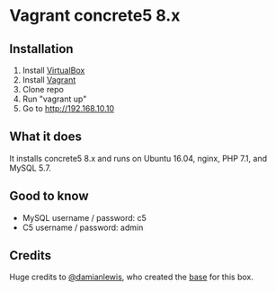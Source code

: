 # Vagrant concrete5 8.x

## Installation
1. Install [VirtualBox](https://www.virtualbox.org/wiki/Downloads)
2. Install [Vagrant](https://www.vagrantup.com/downloads.html)
3. Clone repo
4. Run "vagrant up"
5. Go to http://192.168.10.10


## What it does
It installs concrete5 8.x and runs on Ubuntu 16.04, nginx, PHP 7.1, and MySQL 5.7.


## Good to know
+ MySQL username / password: c5
+ C5 username / password: admin

## Credits
Huge credits to [@damianlewis](https://github.com/damianlewis), who created the [base](https://github.com/damianlewis/vagrant-web-vm) for this box.
